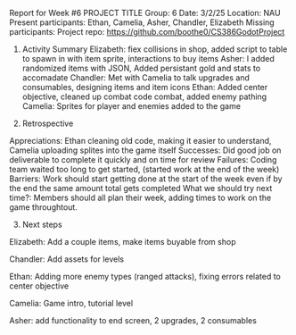 Report for Week #6
PROJECT TITLE
Group: 6
Date: 3/2/25
Location: NAU
Present participants: Ethan, Camelia, Asher, Chandler, Elizabeth
Missing participants: 
Project repo: https://github.com/boothe0/CS386GodotProject

1. Activity Summary
Elizabeth: fiex collisions in shop, added script to table to spawn in with item sprite, interactions to buy items
Asher: I added randomized items with JSON, Added persistant gold and stats to accomadate
Chandler: Met with Camelia to talk upgrades and consumables, designing items and item icons
Ethan: Added center objective, cleaned up combat code combat, added enemy pathing
Camelia: Sprites for player and enemies added to the game

2. Retrospective

Appreciations: Ethan cleaning old code, making it easier to understand, Camelia uploading splites into the game itself
Successes: Did good job on deliverable to complete it quickly and on time for review
Failures: Coding team waited too long to get started, (started work at the end of the week)
Barriers: Work should start getting done at the start of the week even if by the end the same amount total gets completed
What we should try next time?:
Members should all plan their week, adding times to work on the game throughtout.

3. Next steps

Elizabeth: Add a couple items, make items buyable from shop

Chandler: Add assets for levels

Ethan: Adding more enemy types (ranged attacks), fixing errors related to center objective

Camelia: Game intro, tutorial level

Asher: add functionality to end screen, 2 upgrades, 2 consumables
